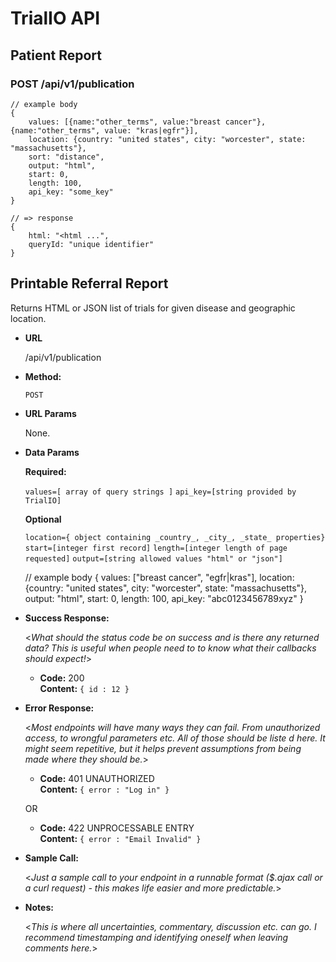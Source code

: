 # TrialIO API

## Patient Report

### POST /api/v1/publication

	// example body
	{
		values: [{name:"other_terms", value:"breast cancer"}, {name:"other_terms", value: "kras|egfr"}],
		location: {country: "united states", city: "worcester", state: "massachusetts"},
		sort: "distance",
		output: "html",
		start: 0,
		length: 100,
		api_key: "some_key"
	}
	
	// => response
	{
		html: "<html ...",
		queryId: "unique identifier"
	}

**Printable Referral Report**
----
Returns HTML or JSON list of trials for given disease and geographic location.

* **URL**

  /api/v1/publication

* **Method:**
  
  `POST`
  
*  **URL Params**

	None.

* **Data Params**

	**Required:**

	`values=[ array of query strings ]`
	`api_key=[string provided by TrialIO]`
		
	**Optional**
	
	`location={ object containing _country_, _city_, _state_ properties}`
	`start=[integer first record]`
	`length=[integer length of page requested]`
	`output=[string allowed values "html" or "json"]`
	
	// example body
	{
		values: ["breast cancer", "egfr|kras"],
		location: {country: "united states", city: "worcester", state: "massachusetts"},
		output: "html",
		start: 0,
		length: 100,
		api_key: "abc0123456789xyz"
	}
	

* **Success Response:**
  
  <_What should the status code be on success and is there any returned data? This is useful when people need to to know what their callbacks should expect!_>

  * **Code:** 200 <br />
    **Content:** `{ id : 12 }`
 
* **Error Response:**

  <_Most endpoints will have many ways they can fail. From unauthorized access, to wrongful parameters etc. All of those should be liste d here. It might seem repetitive, but it helps prevent assumptions from being made where they should be._>

  * **Code:** 401 UNAUTHORIZED <br />
    **Content:** `{ error : "Log in" }`

  OR

  * **Code:** 422 UNPROCESSABLE ENTRY <br />
    **Content:** `{ error : "Email Invalid" }`

* **Sample Call:**

  <_Just a sample call to your endpoint in a runnable format ($.ajax call or a curl request) - this makes life easier and more predictable._> 

* **Notes:**

  <_This is where all uncertainties, commentary, discussion etc. can go. I recommend timestamping and identifying oneself when leaving comments here._> 